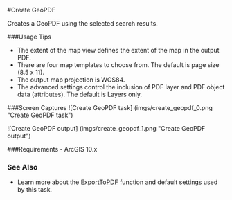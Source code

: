 #Create GeoPDF

Creates a GeoPDF using the selected search results.

###Usage Tips
  - The extent of the map view defines the extent of the map in the output PDF.
  - There are four map templates to choose from. The default is page size (8.5 x 11).
  - The output map projection is WGS84.
  - The advanced settings control the inclusion of PDF layer and PDF object data (attributes). The default is Layers only.

###Screen Captures
![Create GeoPDF task] (imgs/create_geopdf_0.png "Create GeoPDF task")

![Create GeoPDF output] (imgs/create_geopdf_1.png "Create GeoPDF output")

###Requirements
    - ArcGIS 10.x

### See Also
[ExportToPDF]: http://resources.arcgis.com/en/help/main/10.2/#/ExportToPDF/00s300000027000000/ "ExportToPDF (arcpy.mapping)"
- Learn more about the [ExportToPDF] function and default settings used by this task.

[Voyager Search]:http://voyagersearch.com/
[@VoyagerGIS]:https://twitter.com/voyagergis
[github]:https://github.com/voyagersearch/tasks

